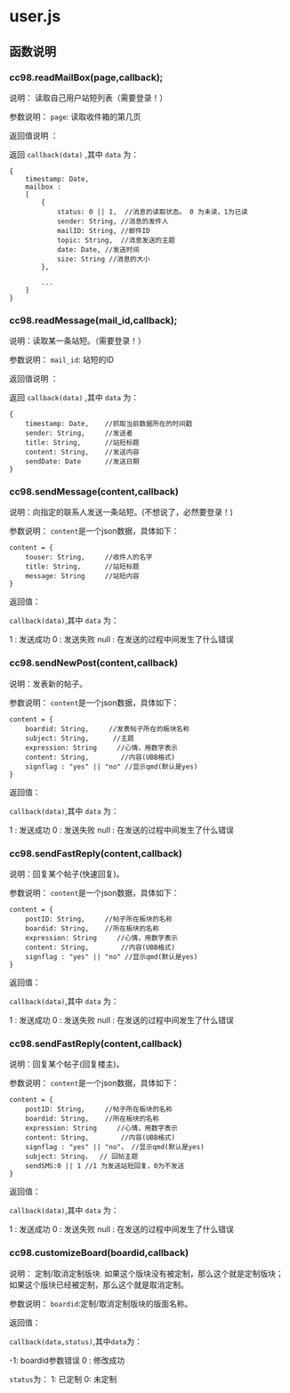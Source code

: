 # user.js

## 函数说明 

### cc98.readMailBox(page,callback);

说明： 读取自己用户站短列表（需要登录！）

参数说明： 
 `page`: 读取收件箱的第几页

 返回值说明 ：

 返回 `callback(data)` ,其中 `data` 为：
```
{
    timestamp: Date,
    mailbox :
    [
        {
            status: 0 || 1,  //消息的读取状态。 0 为未读，1为已读
            sender: String, //消息的发件人 
            mailID: String, //邮件ID
            topic: String,  //消息发送的主题
            date: Date, //发送时间
            size: String //消息的大小
        },
        
        ...
    ]
}
```

### cc98.readMessage(mail_id,callback);

说明：读取某一条站短。（需要登录！）

参数说明： 
 `mail_id`: 站短的ID

返回值说明 ：

 返回 `callback(data)` ,其中 `data` 为：
```
{
    timestamp: Date,    //抓取当前数据所在的时间戳
    sender: String,     //发送者
    title: String,      //站短标题
    content: String,    //发送内容
    sendDate: Date      //发送日期
}

```

### cc98.sendMessage(content,callback)

说明：向指定的联系人发送一条站短。(不想说了，必然要登录！)

参数说明：
`content`是一个json数据，具体如下：
```
content = {
    touser: String,     //收件人的名字
    title: String,      //站短标题
    message: String     //站短内容
}
```

返回值：

`callback(data)`,其中 `data` 为：

1 : 发送成功
0 : 发送失败
null : 在发送的过程中间发生了什么错误


### cc98.sendNewPost(content,callback)

说明：发表新的帖子。

参数说明：
`content`是一个json数据，具体如下：
```
content = {
    boardid: String,     //发表帖子所在的板块名称
    subject: String,      //主题
    expression: String     //心情，用数字表示
    content: String,        //内容(UBB格式)
    signflag : "yes" || "no" //显示qmd(默认是yes)
}
```

返回值：

`callback(data)`,其中 `data` 为：

1 : 发送成功
0 : 发送失败
null : 在发送的过程中间发生了什么错误


### cc98.sendFastReply(content,callback)

说明：回复某个帖子(快速回复)。

参数说明：
`content`是一个json数据，具体如下：
```
content = {
    postID: String,     //帖子所在板块的名称
    boardid: String,    //所在板块的名称
    expression: String     //心情，用数字表示
    content: String,        //内容(UBB格式)
    signflag : "yes" || "no" //显示qmd(默认是yes)
}
```

返回值：

`callback(data)`,其中 `data` 为：

1 : 发送成功
0 : 发送失败
null : 在发送的过程中间发生了什么错误

### cc98.sendFastReply(content,callback)

说明：回复某个帖子(回复楼主)。

参数说明：
`content`是一个json数据，具体如下：
```
content = {
    postID: String,     //帖子所在板块的名称
    boardid: String,    //所在板块的名称
    expression: String     //心情，用数字表示
    content: String,        //内容(UBB格式)
    signflag : "yes" || "no"， //显示qmd(默认是yes)
    subject: String，  // 回帖主题
    sendSMS:0 || 1 //1 为发送站短回复，0为不发送
}
```

返回值：

`callback(data)`,其中 `data` 为：

1 : 发送成功
0 : 发送失败
null : 在发送的过程中间发生了什么错误


### cc98.customizeBoard(boardid,callback)

说明： 定制/取消定制版块.
       如果这个版块没有被定制，那么这个就是定制版块；
       如果这个版块已经被定制，那么这个就是取消定制。

参数说明：
`boardid`:定制/取消定制版块的版面名称。

返回值：

`callback(data,status)`,其中`data`为：

-1: boardid参数错误
0 : 修改成功

`status`为：
1: 已定制
0: 未定制
